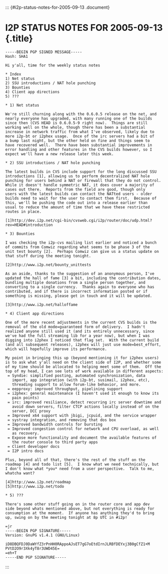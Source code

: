 ::: {#i2p-status-notes-for-2005-09-13 .document}
# I2P STATUS NOTES FOR 2005-09-13 {.title}

    -----BEGIN PGP SIGNED MESSAGE-----
    Hash: SHA1

    Hi y'all, time for the weekly status notes

    * Index
    1) Net status
    2) SSU introductions / NAT hole punching
    3) Bounties
    4) Client app directions
    5) ???

    * 1) Net status

    We're still churning along with the 0.6.0.5 release on the net, and
    nearly everyone has upgraded, with many running one of the builds
    since then (CVS HEAD is 0.6.0.5-9 right now).  Things are still
    working well on the whole, though there has been a substantial
    increase in network traffic from what I've observed, likely due to
    more i2p-bt or i2phex usage.  Once of the irc servers had a bit of
    a bump last night, but the other held on fine and things seem to
    have recovered well.  There have been substantial improvements in
    error handling and other features in the CVS builds however, so I
    expect we'll have a new release later this week.

    * 2) SSU introductions / NAT hole punching

    The latest builds in CVS include support for the long discussed SSU
    introductions [1], allowing us to perform decentralized NAT hole
    punching for users behind a NAT or firewall that they do not control.
    While it doesn't handle symmetric NAT, it does cover a majority of
    cases out there.  Reports from the field are good, though only
    users with the latest builds can contact the NATted users - older
    builds need to wait for the user to contact them first.  Because of
    this, we'll be pushing the code out into a release earlier than
    usual to reduce the amount of time that we have these restricted
    routes in place.

    [1]http://dev.i2p.net/cgi-bin/cvsweb.cgi/i2p/router/doc/udp.html?rev=HEAD#introduction

    * 3) Bounties

    I was checking the i2p-cvs mailing list earlier and noticed a bunch
    of commits from Comwiz regarding what seems to be phase 3 of the
    unit test bounty [2].  Perhaps Comwiz can give us a status update on
    that stuff during the meeting tonight.

    [2]http://www.i2p.net/bounty_unittests

    As an aside, thanks to the suggestion of an anonymous person, I've
    updated the hall of fame [3] a bit, including the contribution dates,
    bundling multiple donations from a single person together, and
    converting to a single currency.  Thanks again to everyone who has
    contributed, and if there is incorrect information posted or if
    something is missing, please get in touch and it will be updated.

    [3]http://www.i2p.net/halloffame

    * 4) Client app directions

    One of the more recent adjustments in the current CVS builds is the
    removal of the old mode=guaranteed form of delivery.  I hadn't
    realized anyone still used it (and its entirely unnecessary, since
    we've had the full streaming lib for a year now), but when I was
    digging into i2phex I noticed that flag set.  With the current build
    (and all subsequent releases), i2phex will just use mode=best_effort,
    which will hopefully improve its performance.

    My point in bringing this up (beyond mentioning it for i2phex users)
    is to ask what y'all need on the client side of I2P, and whether some
    of my time should be allocated to helping meet some of them.  Off the
    top of my head, I can see lots of work available in different aspects:
     = Syndie: simplified posting, automated synchronization, data
       import, app integration (with i2p-bt, susimail, i2phex, etc),
       threading support to allow forum-like behavior, and more.
     = eepproxy: improved throughput, pipelining support
     = i2phex: general maintenance (I haven't used it enough to know its
       pain points)
     = irc: improved resiliance, detect recurring irc server downtime and
       avoid down servers, filter CTCP actions locally instead of on the
       server, DCC proxy
     = Improved x64 support with jbigi, jcpuid, and the service wrapper
     = systray integration, and removing that dos box
     = Improved bandwidth controls for bursting
     = Improved congestion control for network and CPU overload, as well
       as recovery.
     = Expose more functionality and document the available features of
       the router console to third party apps
     = Client developer docs
     = I2P intro docs

    Plus, beyond all of that, there's the rest of the stuff on the
    roadmap [4] and todo list [5].  I know what we need technically, but
    I don't know what *you* need from a user perspective.  Talk to me,
    whatcha want?

    [4]http://www.i2p.net/roadmap
    [5]http://www.i2p.net/todo

    * 5) ???

    There's some other stuff going on in the router core and app dev
    side beyond whats mentioned above, but not everything is ready for
    consumption at the moment.  If anyone has anything they'd to bring
    up, swing on by the meeting tonight at 8p UTC in #i2p!

    =jr
    -----BEGIN PGP SIGNATURE-----
    Version: GnuPG v1.4.1 (GNU/Linux)

    iD8DBQFDJ0DaWYfZ3rPnHH0RAppoAJsET7gG7oEtdIrnJLRBfDEYxj3B0gCfZ1+M
    PVtD2O9r3Xk4yT8r3UWD45E=
    =eh+T
    -----END PGP SIGNATURE-----
:::
